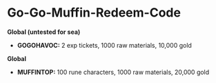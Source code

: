 # Go-Go-Muffin-Redeem-Code

**Global (untested for sea)**
* **GOGOHAVOC:** 2 exp tickets, 1000 raw materials, 10,000 gold

**Global**
* **MUFFINTOP:** 100 rune characters, 1000 raw materials, 20,000 gold
